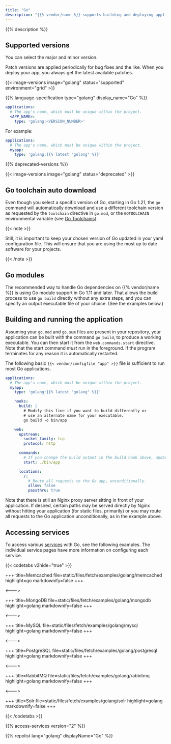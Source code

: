 ```yaml
---
title: "Go"
description: "{{% vendor/name %}} supports building and deploying applications written in Go using Go modules. They're compiled during the Build hook phase, and support both committed dependencies and download-on-demand."
---
```


{{% description %}}

## Supported versions

You can select the major and minor version.

Patch versions are applied periodically for bug fixes and the like.
When you deploy your app, you always get the latest available patches.

{{< image-versions image="golang" status="supported" environment="grid" >}}

{{% language-specification type="golang" display_name="Go" %}}

```yaml {configFile="app"}
applications:
  # The app's name, which must be unique within the project.
  <APP_NAME>:
    type: 'golang:<VERSION_NUMBER>'
```

For example:

```yaml {configFile="app"}
applications:
  # The app's name, which must be unique within the project.
  myapp:
    type: 'golang:{{% latest "golang" %}}'
```

{{% deprecated-versions %}}

{{< image-versions image="golang" status="deprecated" >}}

## Go toolchain auto download

Even though you select a specific version of Go, starting in Go 1.21, the `go` command will automatically download and use a different toolchain version as requested by the `toolchain` directive in `go.mod`, or the `GOTOOLCHAIN` environmental variable (see [Go Toolchains](https://go.dev/doc/toolchain)).

{{< note >}}

Still, it is important to keep your chosen version of Go updated in your yaml configuration file. This will ensure that you are using the most up to date software for your projects.

{{< /note >}}


## Go modules

The recommended way to handle Go dependencies on {{% vendor/name %}} is using Go module support in Go 1.11 and later. That allows the build process to use `go build` directly without any extra steps, and you can specify an output executable file of your choice. (See the examples below.)

## Building and running the application

Assuming your `go.mod` and `go.sum` files are present in your repository, your application can be built with the command `go build`, to produce a working executable. You can then start it from the `web.commands.start` directive. Note that the start command _must_ run in the foreground. If the program terminates for any reason it is automatically restarted.

The following basic `{{< vendor/configfile "app" >}}` file is sufficient to run most Go applications.

```yaml {configFile="app"}
applications:
  # The app's name, which must be unique within the project.
  myapp:
    type: 'golang:{{% latest "golang" %}}'

    hooks:
      build: |
        # Modify this line if you want to build differently or
        # use an alternate name for your executable.
        go build -o bin/app

    web:
      upstream:
        socket_family: tcp
        protocol: http

      commands:
        # If you change the build output in the build hook above, update this line as well.
        start: ./bin/app

      locations:
        /:
          # Route all requests to the Go app, unconditionally.
          allow: false
          passthru: true
```

Note that there is still an Nginx proxy server sitting in front of your application.
If desired, certain paths may be served directly by Nginx without hitting your application (for static files, primarily)
or you may route all requests to the Go application unconditionally, as in the example above.

## Accessing services

To access various [services](../add-services/_index.md) with Go, see the following examples. The individual service pages have more information on configuring each service.

{{< codetabs v2hide="true" >}}

+++
title=Memcached
file=static/files/fetch/examples/golang/memcached
highlight=go
markdownify=false
+++

<--->

+++
title=MongoDB
file=static/files/fetch/examples/golang/mongodb
highlight=golang
markdownify=false
+++

<--->

+++
title=MySQL
file=static/files/fetch/examples/golang/mysql
highlight=golang
markdownify=false
+++

<--->

+++
title=PostgreSQL
file=static/files/fetch/examples/golang/postgresql
highlight=golang
markdownify=false
+++

<--->

+++
title=RabbitMQ
file=static/files/fetch/examples/golang/rabbitmq
highlight=golang
markdownify=false
+++

<--->

+++
title=Solr
file=static/files/fetch/examples/golang/solr
highlight=golang
markdownify=false
+++

{{< /codetabs >}}

{{% access-services version="2" %}}

{{% repolist lang="golang" displayName="Go" %}}
